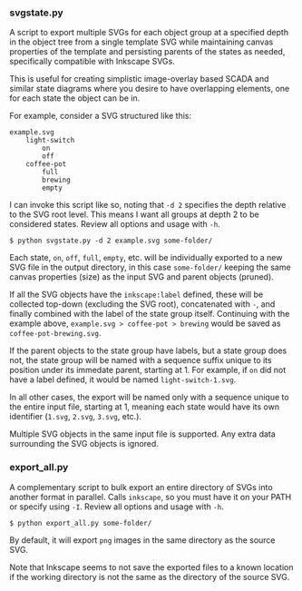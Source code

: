 ### svgstate.py

A script to export multiple SVGs for each object group at a specified depth in
the object tree from a single template SVG while maintaining canvas properties
of the template and persisting parents of the states as needed, specifically
compatible with Inkscape SVGs.

This is useful for creating simplistic image-overlay based SCADA and similar 
state diagrams where you desire to have overlapping elements, one for each 
state the object can be in.

For example, consider a SVG structured like this:
```
example.svg
    light-switch
        on
        off
    coffee-pot
        full
        brewing
        empty
```

I can invoke this script like so, noting that `-d 2` specifies the depth 
relative to the SVG root level. This means I want all groups at depth 2 to be 
considered states. Review all options and usage with `-h`.

```
$ python svgstate.py -d 2 example.svg some-folder/ 
```

Each state, `on`, `off`, `full`, `empty`, etc. will be individually exported to 
a new SVG file in the output directory, in this case `some-folder/` keeping the 
same canvas properties (size) as the input SVG and parent objects (pruned).

If all the SVG objects have the `inkscape:label` defined, these will be 
collected top-down (excluding the SVG root), concatenated with `-`, and finally 
combined with the label of the state group itself. Continuing with the example 
above, `example.svg > coffee-pot > brewing` would be saved as 
`coffee-pot-brewing.svg`.

If the parent objects to the state group have labels, but a state group does 
not, the state group will be named with a sequence suffix unique to its position 
under its immedate parent, starting at 1. For example, if `on` did not have a 
label defined, it would be named `light-switch-1.svg`.

In all other cases, the export will be named only with a sequence unique to the 
entire input file, starting at 1, meaning each state would have its own 
identifier (`1.svg`, `2.svg`, `3.svg`, etc.).

Multiple SVG objects in the same input file is supported.
Any extra data surrounding the SVG objects is ignored.

### export_all.py

A complementary script to bulk export an entire directory of SVGs into another 
format in parallel. Calls `inkscape`, so you must have it on your PATH or 
specify using `-I`. Review all options and usage with `-h`.

```
$ python export_all.py some-folder/
```

By default, it will export `png` images in the same directory as the source SVG.

Note that Inkscape seems to not save the exported files to a known location if 
the working directory is not the same as the directory of the source SVG.

